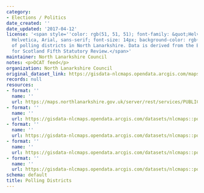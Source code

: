 ```yaml
---
category:
- Elections / Politics
date_created: ''
date_updated: '2017-04-12'
license: '<span style=''color: rgb(51, 51, 51); font-family: &quot;Helvetica Neue&quot;,
  Helvetica, Arial, sans-serif; font-size: 14px; background-color: rgb(246, 253, 255);''>Boundaries
  of polling districts in North Lanarkshire. Data is derived from the Boundary Commission
  for Scotland Fifth Statutory Review.</span>'
maintainer: North Lanarkshire Council
notes: <p>DCAT feed</p>
organization: North Lanarkshire Council
original_dataset_link: https://gisdata-nlcmaps.opendata.arcgis.com/maps/nlcmaps::polling-districts-1
records: null
resources:
- format: ''
  name: ''
  url: https://maps.northlanarkshire.gov.uk/server/rest/services/PUBLIC/OPEN_DATA_LAYERS/FeatureServer/1
- format: ''
  name: ''
  url: https://gisdata-nlcmaps.opendata.arcgis.com/datasets/nlcmaps::polling-districts-1.geojson?outSR=%7B%22latestWkid%22%3A27700%2C%22wkid%22%3A27700%7D
- format: ''
  name: ''
  url: https://gisdata-nlcmaps.opendata.arcgis.com/datasets/nlcmaps::polling-districts-1.csv?outSR=%7B%22latestWkid%22%3A27700%2C%22wkid%22%3A27700%7D
- format: ''
  name: ''
  url: https://gisdata-nlcmaps.opendata.arcgis.com/datasets/nlcmaps::polling-districts-1.kml?outSR=%7B%22latestWkid%22%3A27700%2C%22wkid%22%3A27700%7D
- format: ''
  name: ''
  url: https://gisdata-nlcmaps.opendata.arcgis.com/datasets/nlcmaps::polling-districts-1.zip?outSR=%7B%22latestWkid%22%3A27700%2C%22wkid%22%3A27700%7D
schema: default
title: Polling Districts
---
```

